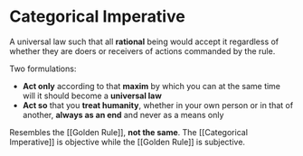 # Categorical Imperative
A universal law such that all **rational** being would accept it regardless of whether they are doers or receivers of actions commanded by the rule.

Two formulations:
- **Act only** according to that **maxim** by which you can at the same time will it should become a **universal law**
- **Act so** that you **treat humanity**, whether in your own person or in that of another, **always as an end** and never as a means only

Resembles the [[Golden Rule]], **not the same**. The [[Categorical Imperative]] is objective while the [[Golden Rule]] is subjective.